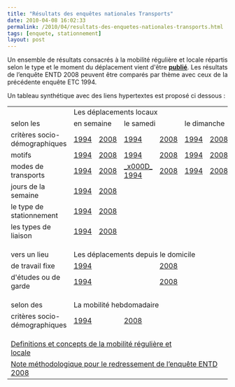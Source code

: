 ```yaml
---
title: "Résultats des enquêtes nationales Transports"
date: 2010-04-08 16:02:33
permalink: /2010/04/resultats-des-enquetes-nationales-transports.html
tags: [enquete, stationnement]
layout: post
---
```


<p style="text-align: justify">Un ensemble de résultats consacrés à la mobilité régulière et locale répartis selon le type et le moment du déplacement vient d'être <strong><span style="text-decoration: underline"><a href="http://www.statistiques.developpement-durable.gouv.fr/rubrique.php3?id_rubrique=546" target="_blank">publié</a></span></strong>. Les résultats de l’enquête ENTD 2008 peuvent être comparés par thème avec ceux de la précédente enquête ETC 1994.</p> <p style="text-align: justify">Un tableau synthétique avec des liens hypertextes est proposé ci dessous :</p> <p style="text-align: justify"> <table border="0" cellpadding="0" cellspacing="0" width="436"> <colgroup> <col width="186" /> <col width="42" /> <col width="39" /> <col width="43" /> <col width="38" /> <col width="48" /> <col width="40" /> <tbody> <tr> <td class="xl31" height="17" width="186"> </td> <td class="xl35" colspan="6" width="250">Les déplacements locaux</td></tr> <tr> <td class="xl32" height="17">selon les<span> </span></td> <td class="xl33" colspan="2">en semaine</td> <td class="xl35" colspan="2">le samedi</td> <td class="xl35" colspan="2">le dimanche</td></tr> <tr> <td class="xl64" height="17">critères socio-démographiques</td> <td class="xl38"><a href="http://www.statistiques.developpement-durable.gouv.fr/IMG/xls/ETC_1994_-_tableau_3_cle7b13fe.xls">1994</a></td> <td class="xl39"><a href="http://www.statistiques.developpement-durable.gouv.fr/IMG/xls/ENTD_Tableau_3_cle57ed14.xls">2008</a></td> <td class="xl38"><a href="http://www.statistiques.developpement-durable.gouv.fr/IMG/xls/ETC_1994_-_tableau_9_cle775c3e.xls">1994</a></td> <td class="xl39"><a href="http://www.statistiques.developpement-durable.gouv.fr/IMG/xls/ENTD_2008_-_Tableau_9_cle61532c.xls">2008</a></td> <td class="xl38"><a href="http://www.statistiques.developpement-durable.gouv.fr/IMG/xls/ETC_1994_-_tableau_10_cle69a744.xls">1994</a></td> <td class="xl39"><a href="http://www.statistiques.developpement-durable.gouv.fr/IMG/xls/ENTD_2008_-_Tableau_10_cle71f19f.xls">2008</a></td></tr> <tr> <td class="xl64" height="17">motifs</td> <td class="xl38"><a href="http://www.statistiques.developpement-durable.gouv.fr/IMG/xls/ETC_1994_-_tableau_4_cle7869c8.xls">1994</a></td> <td class="xl39"><a href="http://www.statistiques.developpement-durable.gouv.fr/IMG/xls/ENTD_Tableau_4_cle5b52d9.xls">2008</a></td> <td class="xl38"><a href="http://www.statistiques.developpement-durable.gouv.fr/IMG/xls/ETC_1994_-_tableau_11_cle69e87e.xls">1994</a></td> <td class="xl39"><a href="http://www.statistiques.developpement-durable.gouv.fr/IMG/xls/ENTD_Tableau_11_cle22e123.xls">2008</a></td> <td class="xl38"><a href="http://www.statistiques.developpement-durable.gouv.fr/IMG/xls/ETC_1994_-_tableau_12_cle63e211.xls">1994</a></td> <td class="xl39"><a href="http://www.statistiques.developpement-durable.gouv.fr/IMG/xls/ENTD_Tableau_12_cle2373ed.xls">2008</a></td></tr> <tr> <td class="xl64" height="17">modes de transports</td> <td class="xl38"><a href="http://www.statistiques.developpement-durable.gouv.fr/IMG/xls/ETC_1994_-_tableau_5_cle771787.xls">1994</a></td> <td class="xl39"><a href="http://www.statistiques.developpement-durable.gouv.fr/IMG/xls/ENTD_Tableau_5_cle5e833f.xls">2008</a></td> <td class="xl38"><a href="http://www.statistiques.developpement-durable.gouv.fr/IMG/xls/ETC_1994_-_tableau_13_cle6cbf1e.xls">_x000D_
1994</a></td> <td class="xl39"><a href="http://www.statistiques.developpement-durable.gouv.fr/IMG/xls/ENTD_Tableau_13_cle276211.xls">2008</a></td> <td class="xl38"><a href="http://www.statistiques.developpement-durable.gouv.fr/IMG/xls/ETC_1994_-_tableau_14_cle66814e.xls">1994</a></td> <td class="xl39"><a href="http://www.statistiques.developpement-durable.gouv.fr/IMG/xls/ENTD_Tableau_14_cle2e8cbb.xls">2008</a></td></tr> <tr> <td class="xl64" height="17">jours de la semaine</td> <td class="xl38"><a href="http://www.statistiques.developpement-durable.gouv.fr/IMG/xls/ETC_1994_-_tableau_6_cle712a12.xls">1994</a></td> <td class="xl39"><a href="http://www.statistiques.developpement-durable.gouv.fr/IMG/xls/ENTD_Tableau_6_cle581496.xls">2008</a></td> <td class="xl28"> </td> <td class="xl24"> </td> <td class="xl24"> </td> <td class="xl26"> </td></tr> <tr> <td class="xl64" height="17">le type de stationnement</td> <td class="xl38"><a href="http://www.statistiques.developpement-durable.gouv.fr/IMG/xls/ETC_1994_-_tableau_7_cle7b44cf.xls">1994</a></td> <td class="xl39"><a href="http://www.statistiques.developpement-durable.gouv.fr/IMG/xls/ENTD_Tableau_7_cle5aa161.xls">2008</a></td> <td class="xl28"> </td> <td class="xl24"> </td> <td class="xl24"> </td> <td class="xl26"> </td></tr> <tr> <td class="xl64" height="17">les types de liaison</td> <td class="xl40"><a href="http://www.statistiques.developpement-durable.gouv.fr/IMG/xls/ETC_1994_-_tableau_8_cle7512d5.xls">1994</a></td> <td class="xl41"><a href="http://www.statistiques.developpement-durable.gouv.fr/IMG/xls/ENTD_Tableau_8_cle536984.xls">2008</a></td> <td class="xl29"> </td> <td class="xl25"> </td> <td class="xl25"> </td> <td class="xl27"> </td></tr> <tr> <td height="17"></td> <td></td> <td></td> <td></td> <td></td> <td></td> <td></td></tr> <tr> <td class="xl44" height="17">vers un lieu</td> <td class="xl46" colspan="6">Les déplacements depuis le domicile</td></tr> <tr> <td class="xl46" height="17">de travail fixe</td> <td class="xl51" colspan="3"><a href="http://www.statistiques.developpement-durable.gouv.fr/IMG/xls/ETC_1994_-_tableau_1_cle781254.xls">1994</a></td> <td class="xl53" colspan="3"><a href="http://www.statistiques.developpement-durable.gouv.fr/IMG/xls/ENTD_2008_-_Tableau_1-1_cle0af164.xls">2008</a></td></tr> <tr> <td class="xl46" height="17">d'études ou de garde</td> <td class="xl47" colspan="3"><a href="http://www.statistiques.developpement-durable.gouv.fr/IMG/xls/ETC_1994_-_tableau_2_cle717997.xls">1994</a></td> <td class="xl49" colspan="3"><a href="http://www.statistiques.developpement-durable.gouv.fr/IMG/xls/ENTD_2008_-_Tableau_2-1_cle074bdc.xls">2008</a></td></tr> <tr> <td height="17"></td> <td></td> <td></td> <td></td> <td></td> <td></td> <td></td></tr> <tr> <td class="xl45" height="17">selon des</td> <td class="xl62" colspan="4">La mobilité hebdomadaire<span> </span></td> <td></td> <td></td></tr> <tr> <td class="xl55" height="17">critères socio-démographiques</td> <td class="xl56" colspan="2"><a href="http://www.statistiques.developpement-durable.gouv.fr/IMG/xls/ETC_1994_-_tableau_15_cle6dadcf.xls">1994</a></td> <td class="xl58" colspan="2"><a href="http://www.statistiques.developpement-durable.gouv.fr/IMG/xls/ENTD_2008_-_Tableau_15_cle773e2a.xls">2008</a></td> <td></td> <td></td></tr> <tr> <td height="17"></td> <td></td> <td></td> <td></td> <td></td> <td></td> <td></td></tr> <tr> <td class="xl30" colspan="5" height="17"><a href="http://www.statistiques.developpement-durable.gouv.fr/IMG/pdf/Definitions_et_concepts-version_corrigee_revue_GV_20100329_cle5dd2e6.pdf" target="_blank" title="Ouvrir le document Definitions et concepts de la mobilité régulière et locale dans une nouvelle fenêtre">Definitions et concepts de la mobilité régulière et locale</a></td> <td></td> <td></td></tr> <tr> <td class="xl30" colspan="7" height="17"><a href="http://www.statistiques.developpement-durable.gouv.fr/IMG/pdf/Note_methodo_redressement_ENTD_cle7ca4ec.pdf" target="_blank" title="Ouvrir le document Note méthodologique pour le redressement de l’enquête ENTD 2008 dans une nouvelle fenêtre">Note méthodologique pour le redressement de l’enquête ENTD 2008</a></td></tr></tbody></colgroup></table></p>
